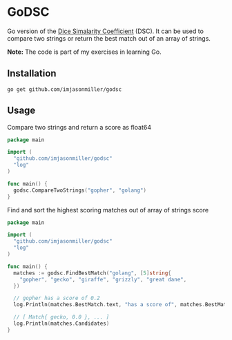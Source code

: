 # GoDSC

Go version of the
[Dice Simalarity Coefficient](https://en.wikipedia.org/wiki/S%C3%B8rensen%E2%80%93Dice_coefficient)
(DSC). It can be used to compare two strings or return the best match out of an array of strings.

**Note:** The code is part of my exercises in learning Go.

## Installation

```shell
go get github.com/imjasonmiller/godsc
```

## Usage

Compare two strings and return a score as float64

```go
package main

import (
  "github.com/imjasonmiller/godsc"
  "log"
)

func main() {
  godsc.CompareTwoStrings("gopher", "golang")
}
```

Find and sort the highest scoring matches out of array of strings score

```go
package main

import (
  "github.com/imjasonmiller/godsc"
  "log"
)

func main() {
  matches := godsc.FindBestMatch("golang", [5]string{
    "gopher", "gecko", "giraffe", "grizzly", "great dane",
  })

  // gopher has a score of 0.2
  log.Println(matches.BestMatch.text, "has a score of", matches.BestMatch.Score)

  // [ Match{ gecko, 0.0 }, ... ]
  log.Println(matches.Candidates)
}
```
